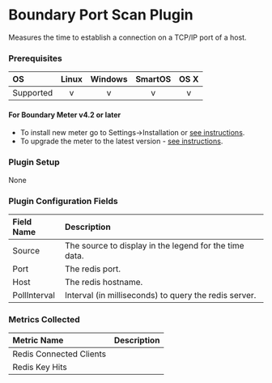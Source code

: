 # Boundary Port Scan Plugin

Measures the time to establish a connection on a TCP/IP port of a host.

### Prerequisites

|     OS    | Linux | Windows | SmartOS | OS X |
|:----------|:-----:|:-------:|:-------:|:----:|
| Supported |   v   |    v    |    v    |  v   |

#### For Boundary Meter v4.2 or later

- To install new meter go to Settings->Installation or [see instructions](https://help.boundary.com/hc/en-us/sections/200634331-Installation).
- To upgrade the meter to the latest version - [see instructions](https://help.boundary.com/hc/en-us/articles/201573102-Upgrading-the-Boundary-Meter). 

### Plugin Setup

None

### Plugin Configuration Fields

|Field Name  |Description                                            |
|:-----------|:------------------------------------------------------|
|Source      |The source to display in the legend for the time data. |
|Port        |The redis port.                                        |
|Host        |The redis hostname.                                    |
|PollInterval|Interval (in milliseconds) to query the redis server.  |

### Metrics Collected

|Metric Name               |Description|
|:-------------------------|:----------|
|Redis Connected Clients   |           |
|Redis Key Hits            |           |
